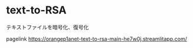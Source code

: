 # text-to-RSA

テキストファイルを暗号化、復号化

pagelink
https://orangep1anet-text-to-rsa-main-he7w0j.streamlitapp.com/
